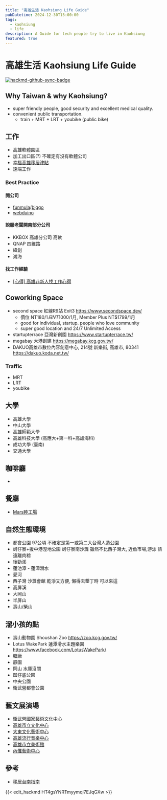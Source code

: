 ```yaml
---
title: "高雄生活 Kaohsiung Life Guide"
pubDatetime: 2024-12-30T15:00:00
tags:
  - kaohsiung
  - life
description: A Guide for tech people try to live in Kaohsiung
featured: true
---
```



# 高雄生活 Kaohsiung Life Guide

[![hackmd-github-sync-badge](https://hackmd.io/lio04o0jQNa267vYCoga2g/badge)](https://hackmd.io/lio04o0jQNa267vYCoga2g)


## Why Taiwan & why Kaohsiung?
- super friendly people, good security and excellent medical quality.
- convenient public transportation.
    - train + MRT + LRT + youbike (public bike)


## 工作
- 高雄軟體園區
- 加工出口區(?) 不確定有沒有軟體公司
- [幸福高雄移居津貼](http://labor.kcg.gov.tw/LaborBenefit/Welfare/welfare02.htm)
- 遠端工作

### Best Practice

#### 開公司
 - [funmula](http://funmula.com/)/[biggo](http://biggo.com.tw)
 - [webduino](https://webduino.io/)

#### 說服老闆開南部分公司
 - KKBOX 高雄分公司 高軟
 - QNAP 四維路
 - 緯創
 - 鴻海

#### 找工作經驗
 - [[心得] 高雄非新人找工作心得](
https://moptt.tw/p/Soft_Job.M.1529562011.A.0AA)

## Coworking Space
- second space 紅線R9站 Exit3 https://www.secondspace.dev/
    - 價位 NT$180/1日 NT$1000/1月, Member Plus NT$1799/1月
    - good for individual, startup. people who love community
    - super good location and 24/7 Unlimited Access
- startupterrace 亞灣新創園 https://www.startupterrace.tw/
- megabay 大港創建 https://megabay.kcg.gov.tw/
- DAKUO高雄市數位內容創意中心, 214號 新樂街, 高雄市, 80341 https://dakuo.koda.net.tw/

### Traffic

- MRT
- LRT
- youbike

## 大學
- 高雄大學
- 中山大學
- 高雄師範大學
- 高雄科技大學 (高應大+第一科+高雄海科)
- 成功大學 (臺南)
- 交通大學

## 

## 咖啡廳
- 

## 餐廳
- [Mars睦工場](https://rainieis.tw/mars-cube/)

## 自然生態環境
- 都會公園 97公頃 不確定是第一或第二大台灣人造公園
- 蚵仔寮+援中港溼地公園 蚵仔寮南沙灘 雖然不比西子灣大, 近魚市場,游泳 請遠離肉粽 
- 後勁溪
- 蓮池潭 - 蓮潭滑水
- 愛河
- 西子灣 沙灘會館 乾淨又方便, 懶得去墾丁時 可以來這
- 高屏溪
- 大岡山
- 半屏山
- 壽山/柴山

## 溜小孩的點
- 壽山動物園 Shoushan Zoo https://zoo.kcg.gov.tw/
- Lotus WakePark 蓮潭滑水主題樂園 https://www.facebook.com/LotusWakePark/
- 糖廠
- 靜園
- 岡山 水庫沒關
- 凹仔底公園
- 中央公園
- 衛武營都會公園

## 藝文展演場
- [衛武營國家藝術文化中心](https://www.npac-weiwuying.org/)
- [高雄市立文化中心](https://khcc.kcg.gov.tw/rwd_home03.aspx?ID=$M102&IDK=2&EXEC=L)
- [大東文化藝術中心](https://dadongcenter.kcg.gov.tw/home01.aspx?ID=1)
- [高雄流行音樂中心](https://kpmc.com.tw/)
- [高雄市立美術館](https://www.kmfa.gov.tw/)
- [內惟藝術中心](https://www.nwac.org.tw/)

## 參考

- [移居台南指南](https://g0v.hackpad.tw/ep/pad/static/Dq4fzKb2aPq)

{{< edit_hackmd HT4gsYNRTmyymql7EJqGXw >}}
